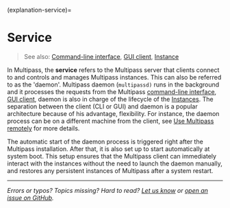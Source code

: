 (explanation-service)=
# Service

> See also: [Command-line interface](/reference/command-line-interface/index), [GUI client](/reference/gui-client), [Instance](/explanation/instance)

In Multipass, the **service** refers to the Multipass server that clients connect to and controls and manages Multipass instances.  This can also be referred to as the 'daemon'. Multipass daemon (`multipassd)` runs in the background and it processes the requests from the Multipass [command-line interface](/reference/command-line-interface/index), [GUI client](/reference/gui-client), daemon is also in charge of the lifecycle of the [Instances](/explanation/instance). The separation between the client (CLI or GUI) and daemon is a popular architecture because of his advantage, flexibility. For instance, the daemon process can be on a different machine from the client, see [Use Multipass remotely](https://discourse.ubuntu.com/t/how-to-use-multipass-remotely/26360) for more details. 

The automatic start of the daemon process is triggered right after the Multipass installation. After that, it is also set up to start automatically at system boot. This setup ensures that the Multipass client can immediately interact with the instances without the need to launch the daemon manually, and restores any persistent instances of Multipass after a system restart.

---

*Errors or typos? Topics missing? Hard to read? <a href="https://docs.google.com/forms/d/e/1FAIpQLSd0XZDU9sbOCiljceh3rO_rkp6vazy2ZsIWgx4gsvl_Sec4Ig/viewform?usp=pp_url&entry.317501128=https://canonical.com/multipass/docs/service" target="_blank">Let us know</a> or <a href="https://github.com/canonical/multipass/issues/new/choose" target="_blank">open an issue on GitHub</a>.*

